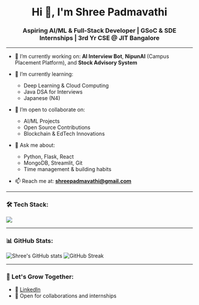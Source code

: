<h1 align="center">Hi 👋, I'm Shree Padmavathi</h1>
<h3 align="center">Aspiring AI/ML & Full-Stack Developer | GSoC & SDE Internships | 3rd Yr CSE @ JIT Bangalore</h3>

---

- 🔭 I’m currently working on: **AI Interview Bot**, **NipunAI** (Campus Placement Platform), and **Stock Advisory System**

- 🌱 I’m currently learning: 
  - Deep Learning & Cloud Computing
  - Java DSA for Interviews
  - Japanese (N4)

- 👯 I’m open to collaborate on:
  - AI/ML Projects
  - Open Source Contributions
  - Blockchain & EdTech Innovations

- 💬 Ask me about:
  - Python, Flask, React
  - MongoDB, Streamlit, Git
  - Time management & building habits

- 📫 Reach me at: **shreepadmavathi@gmail.com**

---

### 🛠️ Tech Stack:
<p align="left">
  <img src="https://skillicons.dev/icons?i=python,java,js,react,flask,mongodb,html,css,bootstrap,git,github,figma" />
</p>

---

### 📊 GitHub Stats:
<p align="left">
  <img src="https://github-readme-stats.vercel.app/api?username=sshreepadmavathi&show_icons=true&theme=radical" alt="Shree's GitHub stats" />
  <img src="https://github-readme-streak-stats.herokuapp.com?user=sshreepadmavathi&theme=radical" alt="GitHub Streak" />
</p>

---

### 🌱 Let's Grow Together:
- 🔗 [LinkedIn](https://www.linkedin.com/in/shree-padmavathi-s-229486262)
- 💬 Open for collaborations and internships
